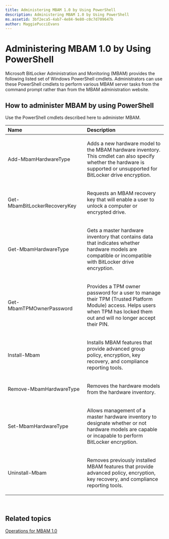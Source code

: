 ```yaml
---
title: Administering MBAM 1.0 by Using PowerShell
description: Administering MBAM 1.0 by Using PowerShell
ms.assetid: 3bf2eca5-4ab7-4e84-9e80-c0c7d709647b
author: MaggiePucciEvans
---
```


# Administering MBAM 1.0 by Using PowerShell


Microsoft BitLocker Administration and Monitoring (MBAM) provides the following listed set of Windows PowerShell cmdlets. Administrators can use these PowerShell cmdlets to perform various MBAM server tasks from the command prompt rather than from the MBAM administration website.

## How to administer MBAM by using PowerShell


Use the PowerShell cmdlets described here to administer MBAM.

<table>
<colgroup>
<col width="50%" />
<col width="50%" />
</colgroup>
<thead>
<tr class="header">
<th align="left">Name</th>
<th align="left">Description</th>
</tr>
</thead>
<tbody>
<tr class="odd">
<td align="left"><p>Add-MbamHardwareType</p></td>
<td align="left"><p>Adds a new hardware model to the MBAM hardware inventory. This cmdlet can also specify whether the hardware is supported or unsupported for BitLocker drive encryption.</p></td>
</tr>
<tr class="even">
<td align="left"><p>Get-MbamBitLockerRecoveryKey</p></td>
<td align="left"><p>Requests an MBAM recovery key that will enable a user to unlock a computer or encrypted drive.</p></td>
</tr>
<tr class="odd">
<td align="left"><p>Get-MbamHardwareType</p></td>
<td align="left"><p>Gets a master hardware inventory that contains data that indicates whether hardware models are compatible or incompatible with BitLocker drive encryption.</p></td>
</tr>
<tr class="even">
<td align="left"><p>Get-MbamTPMOwnerPassword</p></td>
<td align="left"><p>Provides a TPM owner password for a user to manage their TPM (Trusted Platform Module) access. Helps users when TPM has locked them out and will no longer accept their PIN.</p></td>
</tr>
<tr class="odd">
<td align="left"><p>Install-Mbam</p></td>
<td align="left"><p>Installs MBAM features that provide advanced group policy, encryption, key recovery, and compliance reporting tools.</p></td>
</tr>
<tr class="even">
<td align="left"><p>Remove-MbamHardwareType</p></td>
<td align="left"><p>Removes the hardware models from the hardware inventory.</p></td>
</tr>
<tr class="odd">
<td align="left"><p>Set-MbamHardwareType</p></td>
<td align="left"><p>Allows management of a master hardware inventory to designate whether or not hardware models are capable or incapable to perform BitLocker encryption.</p></td>
</tr>
<tr class="even">
<td align="left"><p>Uninstall-Mbam</p></td>
<td align="left"><p>Removes previously installed MBAM features that provide advanced policy, encryption, key recovery, and compliance reporting tools.</p></td>
</tr>
</tbody>
</table>

 

## Related topics


[Operations for MBAM 1.0](operations-for-mbam-10.md)

 

 





